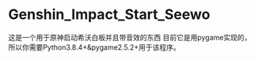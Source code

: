 # Genshin_Impact_Start_Seewo
这是一个用于原神启动希沃白板并且带音效的东西
目前它是用pygame实现的，所以你需要Python3.8.4+&pygame2.5.2+用于该程序。
